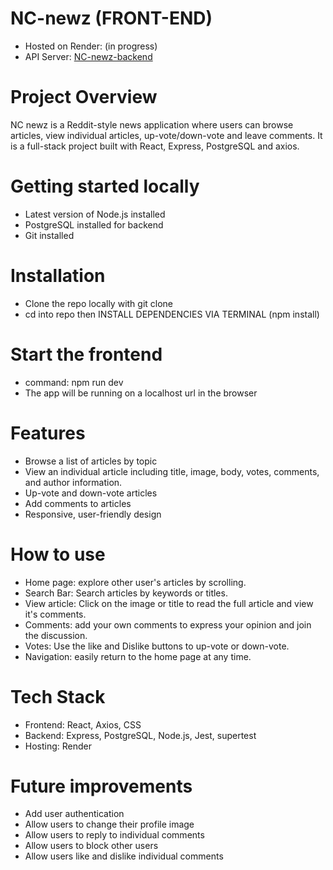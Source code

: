 # NC-newz (FRONT-END)

- Hosted on Render: (in progress)
- API Server: [NC-newz-backend](https://github.com/bbell2411/NC-news)

# Project Overview 
NC newz is a Reddit-style news application where users can browse articles, view individual articles, up-vote/down-vote and leave comments. It is a full-stack project built with React, Express, PostgreSQL and axios.

# Getting started locally
- Latest version of Node.js installed
- PostgreSQL installed for backend
- Git installed

 # Installation
 - Clone the repo locally with git clone <repo-url>
 - cd into repo then INSTALL DEPENDENCIES VIA TERMINAL (npm install)

# Start the frontend 
- command: npm run dev
- The app will be running on a localhost url in the browser

# Features 
- Browse a list of articles by topic
- View an individual article including title, image, body, votes, comments, and author information.
- Up-vote and down-vote articles
- Add comments to articles
- Responsive, user-friendly design

# How to use
- Home page: explore other user's articles by scrolling.
- Search Bar: Search articles by keywords or titles.
- View article: Click on the image or title to read the full article and view it's comments.
- Comments: add your own comments to express your opinion and join the discussion.
- Votes: Use the like and Dislike buttons to up-vote or down-vote.
- Navigation: easily return to the home page at any time.

# Tech Stack
- Frontend: React, Axios, CSS
- Backend: Express, PostgreSQL, Node.js, Jest, supertest
- Hosting: Render

# Future improvements
- Add user authentication
- Allow users to change their profile image
- Allow users to reply to individual comments
- Allow users to block other users
- Allow users like and dislike individual comments
